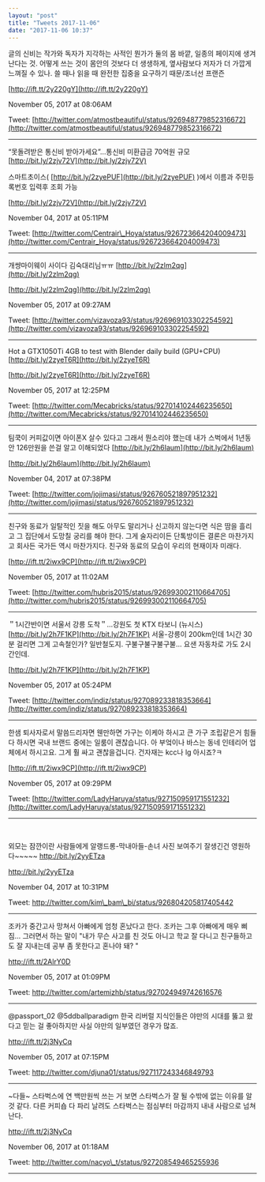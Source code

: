```yaml
---
layout: "post"
title: "Tweets 2017-11-06"
date: "2017-11-06 10:37"
---
```



글의 신비는 작가와 독자가 지각하는 사적인 뭔가가 둘의 몸 바깥, 일종의 페이지에 생겨난다는 것. 어떻게 쓰는 것이 몸안의 것보다 더 생생하게, 옆사람보다 저자가 더 가깝게 느껴질 수 있나. 쓸 때나 읽을 때 완전한 집중을 요구하기 때문/조너선 프랜즌

[http://ift.tt/2y220gY](http://ift.tt/2y220gY)

November 05, 2017 at 08:06AM

Tweet: [http://twitter.com/atmostbeautiful/status/926948779852316672](http://twitter.com/atmostbeautiful/status/926948779852316672)

---

“못돌려받은 통신비 받아가세요”…통신비 미환급금 70억원 규모 [http://bit.ly/2zjv72V](http://bit.ly/2zjv72V)

스마트초이스\( [http://bit.ly/2zyePUF](http://bit.ly/2zyePUF) \)에서 이름과 주민등록번호 입력후 조회 가능

[http://bit.ly/2zjv72V](http://bit.ly/2zjv72V)

November 04, 2017 at 05:11PM

Tweet: [http://twitter.com/Centrair\_Hoya/status/926723664204009473](http://twitter.com/Centrair_Hoya/status/926723664204009473)

---

개썅마이웨이 사이다 김숙대리님ㅠㅠ [http://bit.ly/2zlm2qg](http://bit.ly/2zlm2qg)

[http://bit.ly/2zlm2qg](http://bit.ly/2zlm2qg)

November 05, 2017 at 09:27AM

Tweet: [http://twitter.com/vizavoza93/status/926969103302254592](http://twitter.com/vizavoza93/status/926969103302254592)

---

Hot a GTX1050Ti 4GB to test with Blender daily build \(GPU+CPU\) [http://bit.ly/2zyeT6R](http://bit.ly/2zyeT6R)

[http://bit.ly/2zyeT6R](http://bit.ly/2zyeT6R)

November 05, 2017 at 12:25PM

Tweet: [http://twitter.com/Mecabricks/status/927014102446235650](http://twitter.com/Mecabricks/status/927014102446235650)

---

팀쿡이 커피값이면 아이폰X 살수 있다고 그래서 뭔소리야 했는데 내가 스벅에서 1년동안 126만원을 쓴걸 알고 이해되었다 [http://bit.ly/2h6Iaum](http://bit.ly/2h6Iaum)

[http://bit.ly/2h6Iaum](http://bit.ly/2h6Iaum)

November 04, 2017 at 07:38PM

Tweet: [http://twitter.com/jojimasi/status/926760521897951232](http://twitter.com/jojimasi/status/926760521897951232)

---

친구와 동료가 일탈적인 짓을 해도 아무도 말리거나 신고하지 않는다면 식은 땀을 흘리고 그 집단에서 도망칠 궁리를 해야 한다. 그게 술자리이든 단톡방이든 결론은 마찬가지고 회사든 국가든 역시 마찬가지다. 친구와 동료의 모습이 우리의 현재이자 미래다.

[http://ift.tt/2iwx9CP](http://ift.tt/2iwx9CP)

November 05, 2017 at 11:02AM

Tweet: [http://twitter.com/hubris2015/status/926993002110664705](http://twitter.com/hubris2015/status/926993002110664705)

---

＂1시간반이면 서울서 강릉 도착＂…강원도 첫 KTX 타보니 \(뉴시스\) [http://bit.ly/2h7F1KP](http://bit.ly/2h7F1KP) 서울-강릉이 200km인데 1시간 30분 걸리면 그게 고속철인가? 일반철도지. 구불구불구불구불... 요샌 자동차로 가도 2시간인데.

[http://bit.ly/2h7F1KP](http://bit.ly/2h7F1KP)

November 05, 2017 at 05:24PM

Tweet: [http://twitter.com/indiz/status/927089233818353664](http://twitter.com/indiz/status/927089233818353664)

---

한샘 퇴사자로서 말씀드리자면 웬만하면 가구는 이케아 하시고 큰 가구 조립같은거 힘들다 하시면 국내 브랜드 중에는 일룸이 괜찮습니다. 아 부엌이나 바스는 동네 인테리어 업체에서 하시고요. 그게 훨 싸고 괜찮을겁니다. 건자재는 kcc나 lg 아시죠?ㅋ

[http://ift.tt/2iwx9CP](http://ift.tt/2iwx9CP)

November 05, 2017 at 09:29PM

Tweet: [http://twitter.com/LadyHaruya/status/927150959171551232](http://twitter.com/LadyHaruya/status/927150959171551232)

---

﻿

외모는 잠깐이란 사람들에게 알랭드롱-막내아들-손녀 사진 보여주기 잘생긴건 영원하다~~~~~ http://bit.ly/2yyETza



http://bit.ly/2yyETza



November 04, 2017 at 10:31PM



Tweet: http://twitter.com/kim\_bam\_bi/status/926804205817405442



----------------------------------



조카가 중간고사 망쳐서 아빠에게 엄청 혼났다고 한다. 조카는 그후 아빠에게 매우 삐짐... 그러면서 하는 말이 "내가 무슨 사고를 친 것도 아니고 학교 잘 다니고 친구들하고도 잘 지내는데 공부 좀 못한다고 혼나야 돼? "



http://ift.tt/2AlrY0D



November 05, 2017 at 01:09PM



Tweet: http://twitter.com/artemizhb/status/927024949742616576



----------------------------------



@passport\_02 @5ddballparadigm 한국 리버럴 지식인들은 야만의 시대를 뚫고 왔다고 믿는 걸 좋아하지만 사실 야만의 일부였던 경우가 많죠.



http://ift.tt/2j3NyCq



November 05, 2017 at 07:15PM



Tweet: http://twitter.com/djuna01/status/927117243346849793



----------------------------------



~다들~ 스타벅스에 연 백만원씩 쓰는 거 보면 스타벅스가 잘 될 수밖에 없는 이유를 알 것 같다. 다른 커피숍 다 파리 날려도 스타벅스는 점심부터 마감까지 내내 사람으로 넘쳐난다.



http://ift.tt/2j3NyCq



November 06, 2017 at 01:18AM



Tweet: http://twitter.com/nacyo\_t/status/927208549465255936



----------------------------------
